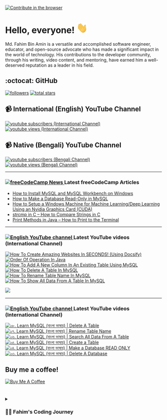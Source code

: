 [![Contribute in the browser](https://gitpod.io/button/open-in-gitpod.svg)](https://gitpod.io/#https://github.com/FahimFBA/FahimFBA)

# Hello, everyone! <img src="./img/wave.gif" width="35px" height= "35px">

Md. Fahim Bin Amin is a versatile and accomplished software engineer, educator, and open-source advocate who has made a significant impact in the world of technology. His contributions to the developer community, through his writing, video content, and mentoring, have earned him a well-deserved reputation as a leader in his field.

## :octocat: GitHub

   <p align="left">
         <a href="https://github.com/FahimFBA?tab=followers">
         <img alt="followers" title="Follow me on Github" src="https://custom-icon-badges.demolab.com/github/followers/FahimFBA?color=236ad3&labelColor=1155ba&style=for-the-badge&logo=person-add&label=Follow&logoColor=white"/></a>
      <a href="https://github.com/FahimFBA?tab=repositories&sort=stargazers">
         <img alt="total stars" title="Total stars on GitHub" src="https://custom-icon-badges.demolab.com/github/stars/FahimFBA?color=55960c&style=for-the-badge&labelColor=488207&logo=star"/></a>
   </p>


## 📹 International (English) YouTube Channel

   <p align="left">
      <a href="https://www.youtube.com/@FahimAmin?sub_confirmation=1">
         <img alt="youtube subscribers (International Channel)" title="Subscribe to my YouTube channel" src="https://custom-icon-badges.demolab.com/youtube/channel/subscribers/UCG97GCUifMS2Vm28tgXQi0Q?color=%23E05D44&label=SUBSCRIBE&logo=video&logoColor=white&style=for-the-badge&labelColor=CE4630"/></a> 
      <a href="https://www.youtube.com/@FahimAmin">
         <img alt="youtube views (International Channel)" title="YouTube views" src="https://custom-icon-badges.demolab.com/youtube/channel/views/UCG97GCUifMS2Vm28tgXQi0Q?color=%23E1AD0E&logo=eye&logoColor=white&style=for-the-badge&labelColor=C79600"/></a> 
   </p>


## 📹 Native (Bengali) YouTube Channel

   <p align="left">
      <a href="https://www.youtube.com/@ProgrammingSimplifiedBD?sub_confirmation=1">
         <img alt="youtube subscribers (Bengali Channel)" title="Subscribe to my YouTube channel" src="https://custom-icon-badges.demolab.com/youtube/channel/subscribers/UCEF4lxmpBKV2oYCSFH6ExIQ?color=%23E05D44&label=SUBSCRIBE&logo=video&logoColor=white&style=for-the-badge&labelColor=CE4630"/></a> 
      <a href="https://www.youtube.com/@ProgrammingSimplifiedBD">
         <img alt="youtube views (Bengali Channel)" title="YouTube views" src="https://custom-icon-badges.demolab.com/youtube/channel/views/UCEF4lxmpBKV2oYCSFH6ExIQ?color=%23E1AD0E&logo=eye&logoColor=white&style=for-the-badge&labelColor=C79600"/></a> 
   </p>


---
### <a href="https://www.freecodecamp.org/news/author/fahimbinamin/"><img src="https://github.com/selenium-cucumber/selenium-cucumber-java/assets/64195132/1554283d-c054-47ef-bbf0-d31bf367dba7" title="freeCodeCamp Article" alt="freeCodeCamp News" width="35"/> </a>Latest freeCodeCamp Articles
* [How to Install MySQL and MySQL Workbench on Windows](https://www.freecodecamp.org/news/how-to-install-mysql-workbench-on-windows/)
* [How to Make a Database Read-Only in MySQL](https://www.freecodecamp.org/news/how-to-make-a-database-read-only-in-mysql/)
* [How to Setup a Windows Machine for Machine Learning/Deep Learning Using an Nvidia Graphics Card (CUDA)](https://www.freecodecamp.org/news/how-to-setup-windows-machine-for-ml-dl-using-nvidia-graphics-card-cuda/)
* [strcmp in C – How to Compare Strings in C](https://www.freecodecamp.org/news/strcmp-in-c-how-to-compare-strings-in-c/)
* [Print Methods in Java – How to Print to the Terminal](https://www.freecodecamp.org/news/print-methods-in-java/)
---

### <a href="https://www.youtube.com/@FahimAmin?sub_confirmation=1"><img src="https://cdn.worldvectorlogo.com/logos/youtube-icon.svg" title="English YouTube channel" alt="English YouTube channel" width="30"/> </a>Latest YouTube videos (International Channel)

<!-- BEGIN YOUTUBE-CARDS -->
[![How To Create Amazing Websites In SECONDS! (Using Docsify)](https://ytcards.demolab.com/?id=u20KDe5oEaU&title=How+To+Create+Amazing+Websites+In+SECONDS%21+%28Using+Docsify%29&lang=en&timestamp=1688131812&background_color=%230d1117&title_color=%23ffffff&stats_color=%23dedede&width=250&border_radius=5&duration=697 "How To Create Amazing Websites In SECONDS! (Using Docsify)")](https://www.youtube.com/watch?v=u20KDe5oEaU)
[![Order Of Operation In Java](https://ytcards.demolab.com/?id=OS-o8frdBrw&title=Order+Of+Operation+In+Java&lang=en&timestamp=1688047216&background_color=%230d1117&title_color=%23ffffff&stats_color=%23dedede&width=250&border_radius=5&duration=188 "Order Of Operation In Java")](https://www.youtube.com/watch?v=OS-o8frdBrw)
[![How To Add A New Column In An Existing Table Using MySQL](https://ytcards.demolab.com/?id=tEjQEwhcaqM&title=How+To+Add+A+New+Column+In+An+Existing+Table+Using+MySQL&lang=en&timestamp=1687957333&background_color=%230d1117&title_color=%23ffffff&stats_color=%23dedede&width=250&border_radius=5&duration=123 "How To Add A New Column In An Existing Table Using MySQL")](https://www.youtube.com/watch?v=tEjQEwhcaqM)
[![How To Delete A Table In MySQL](https://ytcards.demolab.com/?id=oIaPGrP2p5A&title=How+To+Delete+A+Table+In+MySQL&lang=en&timestamp=1687878044&background_color=%230d1117&title_color=%23ffffff&stats_color=%23dedede&width=250&border_radius=5&duration=100 "How To Delete A Table In MySQL")](https://www.youtube.com/watch?v=oIaPGrP2p5A)
[![How To Rename Table Name In MySQL](https://ytcards.demolab.com/?id=Zoc-24qIic0&title=How+To+Rename+Table+Name+In+MySQL&lang=en&timestamp=1687795211&background_color=%230d1117&title_color=%23ffffff&stats_color=%23dedede&width=250&border_radius=5&duration=189 "How To Rename Table Name In MySQL")](https://www.youtube.com/watch?v=Zoc-24qIic0)
[![How To Show All Data From A Table In MySQL](https://ytcards.demolab.com/?id=B_0IMgHITtQ&title=How+To+Show+All+Data+From+A+Table+In+MySQL&lang=en&timestamp=1687764846&background_color=%230d1117&title_color=%23ffffff&stats_color=%23dedede&width=250&border_radius=5&duration=154 "How To Show All Data From A Table In MySQL")](https://www.youtube.com/watch?v=B_0IMgHITtQ)
<!-- END YOUTUBE-CARDS -->

[<img src="https://custom-icon-badges.demolab.com/badge/-Subscribe%20For%20More-red?style=for-the-badge&logo=video&logoColor=white"/>](https://www.youtube.com/@FahimAmin?sub_confirmation=1)

<hr>

### <a href="https://www.youtube.com/@FahimAmin?sub_confirmation=1"><img src="https://cdn.worldvectorlogo.com/logos/youtube-icon.svg" title="English YouTube channel" alt="English YouTube channel" width="30"/> </a>Latest YouTube videos (International Channel)

<!-- BEGIN YOUTUBE-CARDS-BN -->
[![০৮. Learn MySQL (বাংলা ভাষায়) | Delete A Table](https://ytcards.demolab.com/?id=xvcqy42B9Ps&title=%E0%A7%A6%E0%A7%AE.+Learn+MySQL+%28%E0%A6%AC%E0%A6%BE%E0%A6%82%E0%A6%B2%E0%A6%BE+%E0%A6%AD%E0%A6%BE%E0%A6%B7%E0%A6%BE%E0%A7%9F%29+%7C+Delete+A+Table&lang=en&timestamp=1687874443&background_color=%230d1117&title_color=%23ffffff&stats_color=%23dedede&width=250&border_radius=5&duration=92 "০৮. Learn MySQL (বাংলা ভাষায়) | Delete A Table")](https://www.youtube.com/watch?v=xvcqy42B9Ps)
[![০৭. Learn MySQL (বাংলা ভাষায়) | Rename Table Name](https://ytcards.demolab.com/?id=8o3WkbdyvPI&title=%E0%A7%A6%E0%A7%AD.+Learn+MySQL+%28%E0%A6%AC%E0%A6%BE%E0%A6%82%E0%A6%B2%E0%A6%BE+%E0%A6%AD%E0%A6%BE%E0%A6%B7%E0%A6%BE%E0%A7%9F%29+%7C+Rename+Table+Name&lang=en&timestamp=1687787624&background_color=%230d1117&title_color=%23ffffff&stats_color=%23dedede&width=250&border_radius=5&duration=267 "০৭. Learn MySQL (বাংলা ভাষায়) | Rename Table Name")](https://www.youtube.com/watch?v=8o3WkbdyvPI)
[![০৬. Learn MySQL (বাংলা ভাষায়) | Search All Data From A Table](https://ytcards.demolab.com/?id=9XaEffVRIOA&title=%E0%A7%A6%E0%A7%AC.+Learn+MySQL+%28%E0%A6%AC%E0%A6%BE%E0%A6%82%E0%A6%B2%E0%A6%BE+%E0%A6%AD%E0%A6%BE%E0%A6%B7%E0%A6%BE%E0%A7%9F%29+%7C+Search+All+Data+From+A+Table&lang=en&timestamp=1687354828&background_color=%230d1117&title_color=%23ffffff&stats_color=%23dedede&width=250&border_radius=5&duration=52 "০৬. Learn MySQL (বাংলা ভাষায়) | Search All Data From A Table")](https://www.youtube.com/watch?v=9XaEffVRIOA)
[![০৫. Learn MySQL (বাংলা ভাষায়) | Create a Table](https://ytcards.demolab.com/?id=u_LsfrQuaSE&title=%E0%A7%A6%E0%A7%AB.+Learn+MySQL+%28%E0%A6%AC%E0%A6%BE%E0%A6%82%E0%A6%B2%E0%A6%BE+%E0%A6%AD%E0%A6%BE%E0%A6%B7%E0%A6%BE%E0%A7%9F%29+%7C+Create+a+Table&lang=en&timestamp=1687188612&background_color=%230d1117&title_color=%23ffffff&stats_color=%23dedede&width=250&border_radius=5&duration=506 "০৫. Learn MySQL (বাংলা ভাষায়) | Create a Table")](https://www.youtube.com/watch?v=u_LsfrQuaSE)
[![০৪. Learn MySQL (বাংলা ভাষায়) | Make a Database READ ONLY](https://ytcards.demolab.com/?id=0d5-EuLAL7c&title=%E0%A7%A6%E0%A7%AA.+Learn+MySQL+%28%E0%A6%AC%E0%A6%BE%E0%A6%82%E0%A6%B2%E0%A6%BE+%E0%A6%AD%E0%A6%BE%E0%A6%B7%E0%A6%BE%E0%A7%9F%29+%7C+Make+a+Database+READ+ONLY&lang=en&timestamp=1687093556&background_color=%230d1117&title_color=%23ffffff&stats_color=%23dedede&width=250&border_radius=5&duration=320 "০৪. Learn MySQL (বাংলা ভাষায়) | Make a Database READ ONLY")](https://www.youtube.com/watch?v=0d5-EuLAL7c)
[![০৩. Learn MySQL (বাংলা ভাষায়) | Delete A Database](https://ytcards.demolab.com/?id=9cFhGPd8bD8&title=%E0%A7%A6%E0%A7%A9.+Learn+MySQL+%28%E0%A6%AC%E0%A6%BE%E0%A6%82%E0%A6%B2%E0%A6%BE+%E0%A6%AD%E0%A6%BE%E0%A6%B7%E0%A6%BE%E0%A7%9F%29+%7C+Delete+A+Database&lang=en&timestamp=1686757102&background_color=%230d1117&title_color=%23ffffff&stats_color=%23dedede&width=250&border_radius=5&duration=122 "০৩. Learn MySQL (বাংলা ভাষায়) | Delete A Database")](https://www.youtube.com/watch?v=9cFhGPd8bD8)
<!-- END YOUTUBE-CARDS-BN -->

## Buy me a coffee!

<a href="https://www.buymeacoffee.com/fahimbinamin" target="_blank"><img src="https://cdn.buymeacoffee.com/buttons/v2/default-green.png" alt="Buy Me A Coffee" style="height: 60px !important;width: 217px !important;" ></a>

#

<details>
 <summary><h3>👨‍💻 Fahim's Coding Journey</h3></summary>

It's **Md. Fahim Bin Amin**, author [@freeCodeCamp](https://www.freecodecamp.org/news/author/fahimbinamin/), open-source contributor. I am also a contributor to [Microsoft](https://www.microsoft.com/en-us/) Research Investigation to OSS. Currently I am working actively on the official [freeCodeCamp](https://www.freecodecamp.org/) Bengali team as a volunteer {🎉 I am the 3rd Bangladeshi and the first and the only student from my university, [United International University](https://www.uiu.ac.bd/), who got this opportunity to work with the official team of freeCodeCamp 😋}.

Basically I like to work with Python, Java, C, C++, Markdown and so on. You can check my **blog site** [here](https://blog.fahimbinamin.com/).

I like to teach others about programming and technical stuff. I have [a Brand YouTube channel](https://www.youtube.com/@FahimAmin) where I teach programming and technical stuff regularly.

I also write articles frequently in various well-known platforms. Among those, [freeCodeCamp English](https://www.freecodecamp.org/news/author/fahimbinamin/), [freeCodeCamp Bengali](https://www.freecodecamp.org/bengali/news/author/fahimbinamin/), [Dev.to](https://dev.to/fahimfba) and [Hashnode](https://hashnode.com/@FahimFBA) are my most favourite platforms. 😊

[website]: https://fahimbinamin.com/
[youtube]: https://www.youtube.com/@FahimAmin

</summary>
</details>
